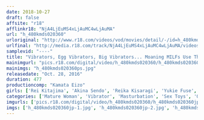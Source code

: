 ```yaml
---
date: 2018-10-27
draft: false
affsite: "r18"
afflinkr18: "NjA4LjEuMS4xLjAuMC4wLjAuMA"
url: "h_480kmds020360"
urloriginal: "http://www.r18.com/videos/vod/movies/detail/-/id=h_480kmds020360"
urlfinal: "http://media.r18.com/track/NjA4LjEuMS4xLjAuMC4wLjAuMA/videos/vod/movies/detail/-/id=h_480kmds020360"
samplevid: "----"
title: "Vibrators, Egg Vibrators, Big Vibrators... Moaning MILFs Use Them All 40 Mature Girls, 8 Hours"
mainimgurl: "pics.r18.com/digital/video/h_480kmds020360/h_480kmds020360ps.jpg"
mainimgs: "h_480kmds020360ps.jpg"
releasedate: "Oct. 28, 2016"
duration: 477
productioncomp: "Kamata Eizo"
girls: ['Rei Kitajima', 'Akina Sendo', 'Reika Kisaragi', 'Yukie Fuse', 'Yuri Kagami']
categories: ['Mature Woman', 'Vibrator', 'Masturbation', 'Sex Toys', 'Over 4 Hours']
imgurls: ['pics.r18.com/digital/video/h_480kmds020360/h_480kmds020360jp-1.jpg', 'pics.r18.com/digital/video/h_480kmds020360/h_480kmds020360jp-2.jpg', 'pics.r18.com/digital/video/h_480kmds020360/h_480kmds020360jp-3.jpg', 'pics.r18.com/digital/video/h_480kmds020360/h_480kmds020360jp-4.jpg', 'pics.r18.com/digital/video/h_480kmds020360/h_480kmds020360jp-5.jpg', 'pics.r18.com/digital/video/h_480kmds020360/h_480kmds020360jp-6.jpg', 'pics.r18.com/digital/video/h_480kmds020360/h_480kmds020360jp-7.jpg', 'pics.r18.com/digital/video/h_480kmds020360/h_480kmds020360jp-8.jpg', 'pics.r18.com/digital/video/h_480kmds020360/h_480kmds020360jp-9.jpg', 'pics.r18.com/digital/video/h_480kmds020360/h_480kmds020360jp-10.jpg', 'pics.r18.com/digital/video/h_480kmds020360/h_480kmds020360jp-11.jpg', 'pics.r18.com/digital/video/h_480kmds020360/h_480kmds020360jp-12.jpg', 'pics.r18.com/digital/video/h_480kmds020360/h_480kmds020360jp-13.jpg', 'pics.r18.com/digital/video/h_480kmds020360/h_480kmds020360jp-14.jpg', 'pics.r18.com/digital/video/h_480kmds020360/h_480kmds020360jp-15.jpg', 'pics.r18.com/digital/video/h_480kmds020360/h_480kmds020360jp-16.jpg', 'pics.r18.com/digital/video/h_480kmds020360/h_480kmds020360jp-17.jpg', 'pics.r18.com/digital/video/h_480kmds020360/h_480kmds020360jp-18.jpg', 'pics.r18.com/digital/video/h_480kmds020360/h_480kmds020360jp-19.jpg', 'pics.r18.com/digital/video/h_480kmds020360/h_480kmds020360jp-20.jpg']
imgs: ['h_480kmds020360jp-1.jpg', 'h_480kmds020360jp-2.jpg', 'h_480kmds020360jp-3.jpg', 'h_480kmds020360jp-4.jpg', 'h_480kmds020360jp-5.jpg', 'h_480kmds020360jp-6.jpg', 'h_480kmds020360jp-7.jpg', 'h_480kmds020360jp-8.jpg', 'h_480kmds020360jp-9.jpg', 'h_480kmds020360jp-10.jpg', 'h_480kmds020360jp-11.jpg', 'h_480kmds020360jp-12.jpg', 'h_480kmds020360jp-13.jpg', 'h_480kmds020360jp-14.jpg', 'h_480kmds020360jp-15.jpg', 'h_480kmds020360jp-16.jpg', 'h_480kmds020360jp-17.jpg', 'h_480kmds020360jp-18.jpg', 'h_480kmds020360jp-19.jpg', 'h_480kmds020360jp-20.jpg']
---
```

